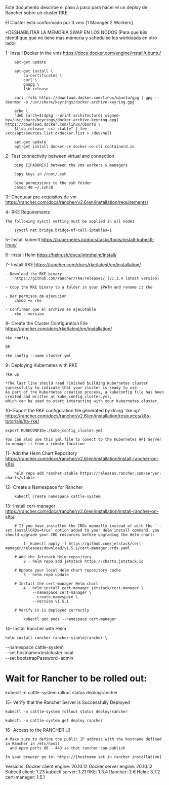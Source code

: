 Este documento describe el paso a paso para hacer el un deploy de Rancher sobre un cluster RKE

El Cluster está conformado por 3 vms [1 Manager 2 Workers]

*DESHABILITAR LA MEMORIA SWAP EN LOS NODOS
(Para que k8s identifique que no tiene mas memoria y schedulee los workloads en otro lado)

1- Install Docker in the vms
    https://docs.docker.com/engine/install/ubuntu/

        apt-get update

        apt-get install \
            ca-certificates \
            curl \
            gnupg \
            lsb-release

        curl -fsSL https://download.docker.com/linux/ubuntu/gpg | gpg --dearmor -o /usr/share/keyrings/docker-archive-keyring.gpg

        echo \
        "deb [arch=$(dpkg --print-architecture) signed-by=/usr/share/keyrings/docker-archive-keyring.gpg] https://download.docker.com/linux/ubuntu \
        $(lsb_release -cs) stable" | tee /etc/apt/sources.list.d/docker.list > /dev/null

        apt-get update
        apt-get install docker-ce docker-ce-cli containerd.io

2- Test connectivity between virtual and connection

        ping [IPADDRES] between the vms workers & managers

        Copy keys in /root/.ssh

        Give permissions to the ssh folder
        chmod 40 ~/.ssh/0

3- Chequear pre-requisitos de vm 
    https://rancher.com/docs/rancher/v2.6/en/installation/requirements/

4- RKE Requirements


    The following sysctl setting must be applied in all nodes

        sysctl net.bridge.bridge-nf-call-iptables=1

5- Install kubectl
    https://kubernetes.io/docs/tasks/tools/install-kubectl-linux/

6- Install Helm
    https://helm.sh/docs/introhelm/install/

7- Install RKE
    https://rancher.com/docs/rke/latest/en/installation/

    - Download the RKE binary:
        https://github.com/rancher/rke/releases/ (v1.3.4 latest version)

    - Copy the RKE binary to a folder in your $PATH and rename it rke

    - Dar permisos de ejecucion
        chmod +x rke

    - Confirmar que el archivo es ejecutable
        rke --version

8- Create the Cluster Configuration File
    https://rancher.com/docs/rke/latest/en/installation/

    rke config

    OR

    rke config --name cluster.yml

9- Deploying Kubernetes with RKE
    
    rke up

    *The last line should read Finished building Kubernetes cluster successfully to indicate that your cluster is ready to use. 
    As part of the Kubernetes creation process, a kubeconfig file has been created and written at kube_config_cluster.yml, 
    which can be used to start interacting with your Kubernetes cluster.

10- Export the RKE configuration file generated by doing 'rke up'
    https://rancher.com/docs/rancher/v2.6/en/installation/resources/k8s-tutorials/ha-rke/
    
    export KUBECONFIG=./kube_config_cluster.yml

    You can also use this yml file to conect to the Kubernetes API Server to manage it from a remote location

11- Add the Helm Chart Repository 
    https://rancher.com/docs/rancher/v2.6/en/installation/install-rancher-on-k8s/

        helm repo add rancher-stable https://releases.rancher.com/server-charts/stable
    
12- Create a Namespace for Rancher
        
        kubectl create namespace cattle-system

13- Install cert-manager
    https://rancher.com/docs/rancher/v2.6/en/installation/install-rancher-on-k8s/

        # If you have installed the CRDs manually instead of with the `--set installCRDs=true` option added to your Helm install command, you should upgrade your CRD resources before upgrading the Helm chart:
        
            1- kubectl apply -f https://github.com/jetstack/cert-manager/releases/download/v1.5.1/cert-manager.crds.yaml

        # Add the Jetstack Helm repository
            2 - helm repo add jetstack https://charts.jetstack.io

        # Update your local Helm chart repository cache
            3 - helm repo update

        # Install the cert-manager Helm chart
            4 - helm install cert-manager jetstack/cert-manager \
                --namespace cert-manager \
                --create-namespace \
                --version v1.5.1
        
        # Verify it is deployed correctly

            kubectl get pods --namespace cert-manager

14- Install Rancher with Helm

    helm install rancher rancher-stable/rancher \
  --namespace cattle-system \
  --set hostname=testcluster.local \
  --set bootstrapPassword=admin

  # Wait for Rancher to be rolled out:
  kubectl -n cattle-system rollout status deploy/rancher

15- Verify that the Rancher Server is Successfully Deployed

    kubectl -n cattle-system rollout status deploy/rancher

    kubectl -n cattle-system get deploy rancher

16- Access to the RANCHER UI

    # Make sure to define the public IP address with the hostname defined in Rancher in /etc/hosts 
      and open ports 80 - 443 so that rancher can publish

    In your browser go to: https://[hostname set in rancher installation]


Versions:
Docker client engine: 20.10.12
Docker server engine: 20.10.12
Kubectl client: 1.23
kubectl server: 1.21
RKE: 1.3.4 
Rancher: 2.6 
Helm: 3.7.2 
cert-manager: 1.5.1


